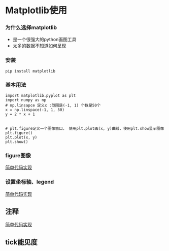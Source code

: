 # Matplotlib使用

### 为什么选择matplotlib

+ 是一个很强大的python画图工具
+ 太多的数据不知道如何呈现

### 安装

```
pip install matplotlib
```

### 基本用法

```
import matplotlib.pyplot as plt
import numpy as np
# np.linsapce 定义x :范围是(-1, 1) 个数是50个
x = np.linspace(-1, 1, 50)
y = 2 * x + 1


# plt.figure定义一个图像窗口， 使用plt.plot画(x, y)曲线，使用plt.show显示图像
plt.figure()
plt.plot(x, y)
plt.show()
```

### figure图像

[简单代码实现](https://github.com/Cristal-yin/Face-recognition/blob/master/pytorch/code/matplotlib.ipynb)

### 设置坐标轴、legend

[简单代码实现](https://github.com/Cristal-yin/Face-recognition/blob/master/pytorch/code/axis.ipynb)

## 注释

[简单代码实现](https://github.com/Cristal-yin/Face-recognition/blob/master/pytorch/code/annotation.ipynb)

## tick能见度

